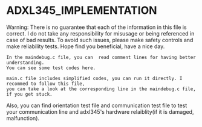 # ADXL345_IMPLEMENTATION

Warning: There is no guarantee that each of the information in this file is correct.
I do not take any responsibility for misusage or being referenced in case of bad results.
 To avoid such issues, please make safety controls and make reliability tests.
 Hope find you beneficial, have a nice day.



    In the maindebug.c file, you can  read comment lines for having better understanding.
    You can see some test codes here. 

    main.c file includes simplified codes, you can run it directly. I recommed to follow this file,
    you can take a look at the corresponding line in the maindebug.c file, if you get stuck.
    
   Also, you can find orientation test file and communication test file to test your communication line
   and adxl345's hardware relaiblity(if it is damaged, malfunction).
